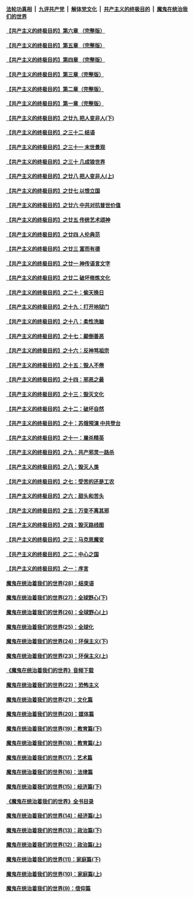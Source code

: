 ####  [法轮功真相](../../../../basic/blob/master/README.md?t=04220601) &nbsp;|&nbsp; [九评共产党](../../../../9ping.md/blob/master/README.md?t=04220601) &nbsp;|&nbsp; [解体党文化](../../../../jtdwh.md/blob/master/README.md?t=04220601)  &nbsp;|&nbsp; [共产主义的终极目的](../../../../gczydzjmd.md/blob/master/README.md?t=04220601) &nbsp;|&nbsp; [魔鬼在统治我们的世界](../../../../mgztzwmdsj.md/blob/master/README.md?t=04220601) 

#### [【共产主义的终极目的】第六章 （完整版）](../pages/nsc422/n11428913.md?t=04220601) 

#### [【共产主义的终极目的】第五章 （完整版）](../pages/nsc422/n11428912.md?t=04220601) 

#### [【共产主义的终极目的】第四章 （完整版）](../pages/nsc422/n11428907.md?t=04220601) 

#### [【共产主义的终极目的】第三章（完整版）](../pages/nsc422/n11428848.md?t=04220601) 

#### [【共产主义的终极目的】第二章（完整版）](../pages/nsc422/n11428831.md?t=04220601) 

#### [【共产主义的终极目的】第一章（完整版）](../pages/nsc422/n11417651.md?t=04220601) 

#### [【共产主义的终极目的】之廿九 把人变非人(下)](../pages/nsc422/n11344140.md?t=04220601) 

#### [【共产主义的终极目的】之三十二 结语](../pages/nsc422/n11360535.md?t=04220601) 

#### [【共产主义的终极目的】之三十一 末世景观](../pages/nsc422/n11351129.md?t=04220601) 

#### [【共产主义的终极目的】之三十 几成狼世界](../pages/nsc422/n11348280.md?t=04220601) 

#### [【共产主义的终极目的】之廿八 把人变非人(上)](../pages/nsc422/n11340492.md?t=04220601) 

#### [【共产主义的终极目的】之廿七 以恨立国](../pages/nsc422/n11336944.md?t=04220601) 

#### [【共产主义的终极目的】之廿六 中共对抗普世价值](../pages/nsc422/n11324785.md?t=04220601) 

#### [【共产主义的终极目的】之廿五 传统艺术颂神](../pages/nsc422/n11296396.md?t=04220601) 

#### [【共产主义的终极目的】之廿四 人伦典范](../pages/nsc422/n11296397.md?t=04220601) 

#### [【共产主义的终极目的】之廿三 富而有德](../pages/nsc422/n11283598.md?t=04220601) 

#### [【共产主义的终极目的】之廿一 神传语言文字](../pages/nsc422/n11263265.md?t=04220601) 

#### [【共产主义的终极目的】之廿二 破坏修炼文化](../pages/nsc422/n11245728.md?t=04220601) 

#### [【共产主义的终极目的】之二十：偷天换日](../pages/nsc422/n11238846.md?t=04220601) 

#### [【共产主义的终极目的】之十九：打开地狱门](../pages/nsc422/n11206376.md?t=04220601) 

#### [【共产主义的终极目的】之十八：柔性洗脑](../pages/nsc422/n11199994.md?t=04220601) 

#### [【共产主义的终极目的】之十七：颠倒善恶](../pages/nsc422/n11179782.md?t=04220601) 

#### [【共产主义的终极目的】之十六：反神骂祖宗](../pages/nsc422/n11166798.md?t=04220601) 

#### [【共产主义的终极目的】之十五：毁人不倦](../pages/nsc422/n11166792.md?t=04220601) 

#### [【共产主义的终极目的】之十四：邪恶之最](../pages/nsc422/n11150249.md?t=04220601) 

#### [【共产主义的终极目的】之十三：毁灭文化](../pages/nsc422/n11135227.md?t=04220601) 

#### [【共产主义的终极目的】之十二：破坏自然](../pages/nsc422/n11135214.md?t=04220601) 

#### [【共产主义的终极目的】之十：苏俄预演 中共登台](../pages/nsc422/n11118424.md?t=04220601) 

#### [【共产主义的终极目的】之十一：屠杀精英](../pages/nsc422/n11118442.md?t=04220601) 

#### [【共产主义的终极目的】之九：共产邪灵一路杀](../pages/nsc422/n11114139.md?t=04220601) 

#### [【共产主义的终极目的】之八：毁灭人类](../pages/nsc422/n11108503.md?t=04220601) 

#### [【共产主义的终极目的】之七：受苦的还是工农](../pages/nsc422/n11101809.md?t=04220601) 

#### [【共产主义的终极目的】之六：甜头和苦头](../pages/nsc422/n11096971.md?t=04220601) 

#### [【共产主义的终极目的】之五：万变不离其邪](../pages/nsc422/n11091285.md?t=04220601) 

#### [【共产主义的终极目的】之四：毁灭路线图](../pages/nsc422/n11086284.md?t=04220601) 

#### [【共产主义的终极目的】之三：马克思魔变](../pages/nsc422/n11061941.md?t=04220601) 

#### [【共产主义的终极目的】之二：中心之国](../pages/nsc422/n11047728.md?t=04220601) 

#### [【共产主义的终极目的】之一：序言](../pages/nsc422/n11086077.md?t=04220601) 

#### [魔鬼在统治着我们的世界(28)：结束语](../pages/nsc422/n10936246.md?t=04220601) 

#### [魔鬼在统治着我们的世界(27)：全球野心(下)](../pages/nsc422/n10928319.md?t=04220601) 

#### [魔鬼在统治着我们的世界(26)：全球野心(上)](../pages/nsc422/n10900318.md?t=04220601) 

#### [魔鬼在统治着我们的世界(25)：全球化](../pages/nsc422/n10788205.md?t=04220601) 

#### [魔鬼在统治着我们的世界(24)：环保主义(下)](../pages/nsc422/n10695307.md?t=04220601) 

#### [魔鬼在统治着我们的世界(23)：环保主义(上)](../pages/nsc422/n10688613.md?t=04220601) 

#### [《魔鬼在统治着我们的世界》音频下载](../pages/nsc422/n10635553.md?t=04220601) 

#### [魔鬼在统治着我们的世界(22)：恐怖主义](../pages/nsc422/n10614727.md?t=04220601) 

#### [魔鬼在统治着我们的世界(21)：文化篇](../pages/nsc422/n10597706.md?t=04220601) 

#### [魔鬼在统治着我们的世界(20)：媒体篇](../pages/nsc422/n10586579.md?t=04220601) 

#### [魔鬼在统治着我们的世界(19)：教育篇(下)](../pages/nsc422/n10564808.md?t=04220601) 

#### [魔鬼在统治着我们的世界(18)：教育篇(上)](../pages/nsc422/n10526970.md?t=04220601) 

#### [魔鬼在统治着我们的世界(17)：艺术篇](../pages/nsc422/n10499093.md?t=04220601) 

#### [魔鬼在统治着我们的世界(16)：法律篇](../pages/nsc422/n10485969.md?t=04220601) 

#### [魔鬼在统治着我们的世界(15)：经济篇(下)](../pages/nsc422/n10469975.md?t=04220601) 

#### [《魔鬼在统治着我们的世界》全书目录](../pages/nsc422/n10464261.md?t=04220601) 

#### [魔鬼在统治着我们的世界(14)：经济篇(上)](../pages/nsc422/n10457370.md?t=04220601) 

#### [魔鬼在统治着我们的世界(13)：政治篇(下)](../pages/nsc422/n10448270.md?t=04220601) 

#### [魔鬼在统治着我们的世界(12)：政治篇(上)](../pages/nsc422/n10444576.md?t=04220601) 

#### [魔鬼在统治着我们的世界(11)：家庭篇(下)](../pages/nsc422/n10440961.md?t=04220601) 

#### [魔鬼在统治着我们的世界(10)：家庭篇(上)](../pages/nsc422/n10435448.md?t=04220601) 

#### [魔鬼在统治着我们的世界(9)：信仰篇](../pages/nsc422/n10432159.md?t=04220601) 

